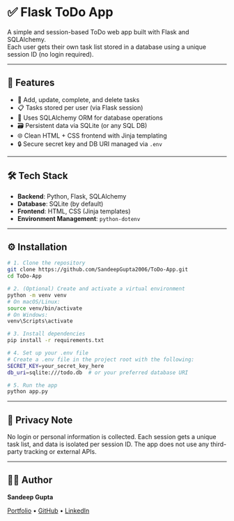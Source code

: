 # ✅ Flask ToDo App

A simple and session-based ToDo web app built with Flask and SQLAlchemy.  
Each user gets their own task list stored in a database using a unique session ID (no login required).

---

## 🧩 Features

- 📝 Add, update, complete, and delete tasks
- 📋 Tasks stored per user (via Flask session)
- 🧠 Uses SQLAlchemy ORM for database operations
- 🗃️ Persistent data via SQLite (or any SQL DB)
- 🌐 Clean HTML + CSS frontend with Jinja templating
- 🔒 Secure secret key and DB URI managed via `.env`

---

## 🛠️ Tech Stack

- **Backend**: Python, Flask, SQLAlchemy
- **Database**: SQLite (by default)
- **Frontend**: HTML, CSS (Jinja templates)
- **Environment Management**: `python-dotenv`

---

## ⚙️ Installation

```bash
# 1. Clone the repository
git clone https://github.com/SandeepGupta2006/ToDo-App.git
cd ToDo-App

# 2. (Optional) Create and activate a virtual environment
python -m venv venv
# On macOS/Linux:
source venv/bin/activate
# On Windows:
venv\Scripts\activate

# 3. Install dependencies
pip install -r requirements.txt

# 4. Set up your .env file
# Create a .env file in the project root with the following:
SECRET_KEY=your_secret_key_here
db_uri=sqlite:///todo.db  # or your preferred database URI

# 5. Run the app
python app.py
```

---

## 🔐 Privacy Note
No login or personal information is collected. Each session gets a unique task list, and data is isolated per session ID.
The app does not use any third-party tracking or external APIs.

---

## 🙋‍♂️ Author

**Sandeep Gupta**

[Portfolio](https://sandeepgupta2006.github.io/) • [GitHub](https://github.com/SandeepGupta2006/) • [LinkedIn](https://www.linkedin.com/in/sandeep-gupta-5872b4315/)
